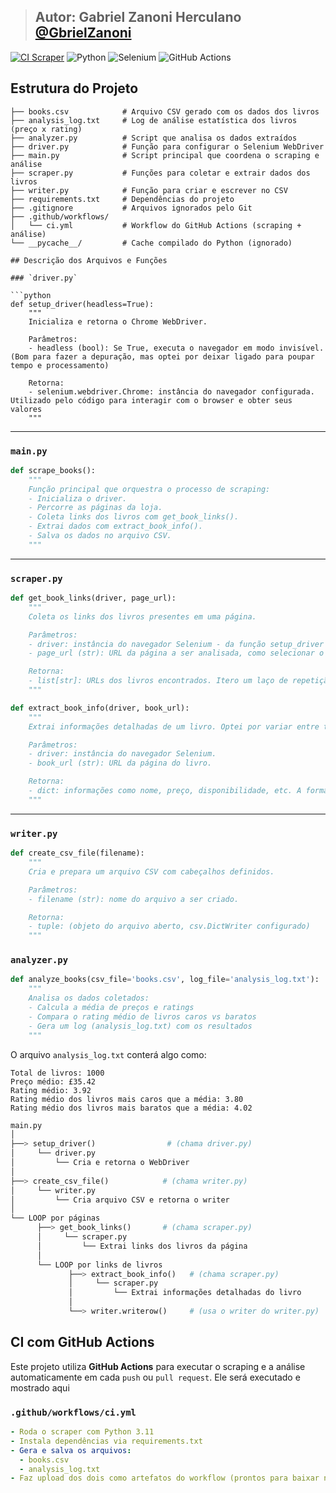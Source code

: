 > ## Autor:  Gabriel Zanoni Herculano [@GbrielZanoni](https://github.com/GbrielZanoni) 

[![CI Scraper](https://github.com/GbrielZanoni/WebScraping-/actions/workflows/scraper.yml/badge.svg)](https://github.com/GbrielZanoni/WebScraping-/actions/workflows/scraper.yml)
![Python](https://img.shields.io/badge/Python-3.11-blue?logo=python&logoColor=white)
![Selenium](https://img.shields.io/badge/Selenium-Automation-brightgreen?logo=selenium&logoColor=white)
![GitHub Actions](https://img.shields.io/badge/GitHub_Actions-CI%2FCD-2088FF?logo=githubactions&logoColor=white)

## Estrutura do Projeto

```plaintext
├── books.csv            # Arquivo CSV gerado com os dados dos livros
├── analysis_log.txt     # Log de análise estatística dos livros (preço x rating)
├── analyzer.py          # Script que analisa os dados extraídos
├── driver.py            # Função para configurar o Selenium WebDriver
├── main.py              # Script principal que coordena o scraping e análise
├── scraper.py           # Funções para coletar e extrair dados dos livros
├── writer.py            # Função para criar e escrever no CSV
├── requirements.txt     # Dependências do projeto
├── .gitignore           # Arquivos ignorados pelo Git
├── .github/workflows/
│   └── ci.yml           # Workflow do GitHub Actions (scraping + análise)
└── __pycache__/         # Cache compilado do Python (ignorado)

## Descrição dos Arquivos e Funções

### `driver.py`

```python
def setup_driver(headless=True):
    """
    Inicializa e retorna o Chrome WebDriver.

    Parâmetros:
    - headless (bool): Se True, executa o navegador em modo invisível. (Bom para fazer a depuração, mas optei por deixar ligado para poupar tempo e processamento)

    Retorna:
    - selenium.webdriver.Chrome: instância do navegador configurada. Utilizado pelo código para interagir com o browser e obter seus valores
    """
```

---

### `main.py`

```python
def scrape_books():
    """
    Função principal que orquestra o processo de scraping:
    - Inicializa o driver.
    - Percorre as páginas da loja.
    - Coleta links dos livros com get_book_links().
    - Extrai dados com extract_book_info().
    - Salva os dados no arquivo CSV.
    """
```

---

### `scraper.py`

```python
def get_book_links(driver, page_url):
    """
    Coleta os links dos livros presentes em uma página.

    Parâmetros:
    - driver: instância do navegador Selenium - da função setup_driver
    - page_url (str): URL da página a ser analisada, como selecionar o botão da página (de ir para a próxima/anterior) é bem inviável, decidi iterar pelos índices (de 1 até 50) e mudando o URL de acordo com o processo, como: Pega os Livros, verifica a próxima págoina, vai para a próxima página, repete...

    Retorna:
    - list[str]: URLs dos livros encontrados. Itero um laço de repetição para obter todos os valores encontrados dentro de cada link.
    """

def extract_book_info(driver, book_url):
    """
    Extrai informações detalhadas de um livro. Optei por variar entre tags/CSS, o processo se assemelha a um XPath (processo utilizado para a extração de dados do Automation Anywhere, extremamente comum em web scraping)

    Parâmetros:
    - driver: instância do navegador Selenium.
    - book_url (str): URL da página do livro.

    Retorna:
    - dict: informações como nome, preço, disponibilidade, etc. A formatação já está bem definida e na ordem do .csv final  
    """
```

---

### `writer.py`

```python
def create_csv_file(filename):
    """
    Cria e prepara um arquivo CSV com cabeçalhos definidos.

    Parâmetros:
    - filename (str): nome do arquivo a ser criado.

    Retorna:
    - tuple: (objeto do arquivo aberto, csv.DictWriter configurado)
    """
```

### `analyzer.py`

```python
def analyze_books(csv_file='books.csv', log_file='analysis_log.txt'):
    """
    Analisa os dados coletados:
    - Calcula a média de preços e ratings
    - Compara o rating médio de livros caros vs baratos
    - Gera um log (analysis_log.txt) com os resultados
    """
```

O arquivo `analysis_log.txt` conterá algo como:

```plaintext
Total de livros: 1000
Preço médio: £35.42
Rating médio: 3.92
Rating médio dos livros mais caros que a média: 3.80
Rating médio dos livros mais baratos que a média: 4.02
```

```python
main.py
│
├──> setup_driver()                # (chama driver.py)
│     └── driver.py
│         └── Cria e retorna o WebDriver
│
├──> create_csv_file()            # (chama writer.py)
│     └── writer.py
│         └── Cria arquivo CSV e retorna o writer
│
└── LOOP por páginas
      ├──> get_book_links()       # (chama scraper.py)
      │     └── scraper.py
      │         └── Extrai links dos livros da página
      │
      └── LOOP por links de livros
             ├──> extract_book_info()   # (chama scraper.py)
             │     └── scraper.py
             │         └── Extrai informações detalhadas do livro
             │
             └──> writer.writerow()     # (usa o writer do writer.py)
```

## CI com GitHub Actions

Este projeto utiliza **GitHub Actions** para executar o scraping e a análise automaticamente em cada `push` ou `pull request`. Ele será executado e mostrado aqui

### `.github/workflows/ci.yml`

```yaml
- Roda o scraper com Python 3.11
- Instala dependências via requirements.txt
- Gera e salva os arquivos:
  - books.csv
  - analysis_log.txt
- Faz upload dos dois como artefatos do workflow (prontos para baixar no link disponibilizado no actions)
```
